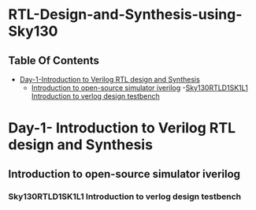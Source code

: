 # RTL-Design-and-Synthesis-using-Sky130

## Table Of Contents
- [Day-1-Introduction to Verilog RTL design and Synthesis](#Day-1-Introduction-to-verilog-RTL-design-and-synthesis)
  - [Introduction to open-source simulator iverilog](Introduction-to-open-source-simulator-iverilog)
     -[Sky130RTLD1SK1L1 Introduction to verlog design testbench](sky130RTLD1SK1L1-introduction-to-verilog-design-testbench)

# Day-1- Introduction to Verilog RTL design and Synthesis

## Introduction to open-source simulator iverilog

### Sky130RTLD1SK1L1 Introduction to verlog design testbench

  
